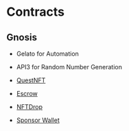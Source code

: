# Contracts

## Gnosis

- Gelato for Automation
- API3 for Random Number Generation

- [QuestNFT](https://gnosisscan.io/address/0xbE42ce01a127E501d6173f5bc21FF545f15bDdD8) 
- [Escrow](https://gnosisscan.io/address/0xf98AA375a4dA1E26a5Ac173B4D4E47Fadd999D8C)
- [NFTDrop](https://gnosisscan.io/address/0xc540171be1B4C034b268Aa670Bcd32ab5cfC713F)
- [Sponsor Wallet](https://gnosisscan.io/address/0x596c5207c1d28a0eef6ea0e17b6eb52fa0a076f1)